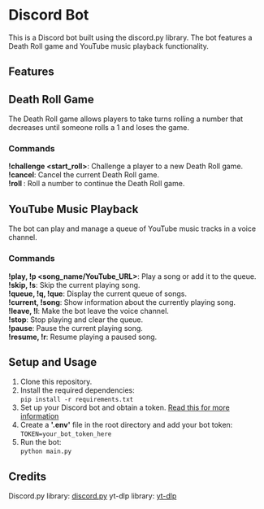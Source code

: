 # Discord Bot
This is a Discord bot built using the discord.py library. The bot features a Death Roll game and YouTube music playback functionality.

## Features
## Death Roll Game
The Death Roll game allows players to take turns rolling a number that decreases until someone rolls a 1 and loses the game.

### Commands
**!challenge <player> <start_roll>**: Challenge a player to a new Death Roll game.</br>
**!cancel**: Cancel the current Death Roll game.</br>
**!roll <roll>**: Roll a number to continue the Death Roll game.

## YouTube Music Playback
The bot can play and manage a queue of YouTube music tracks in a voice channel.

### Commands
**!play, !p <song_name/YouTube_URL>**: Play a song or add it to the queue.</br>
**!skip, !s**: Skip the current playing song.</br>
**!queue, !q, !que**: Display the current queue of songs.</br>
**!current, !song**: Show information about the currently playing song.</br>
**!leave, !l**: Make the bot leave the voice channel.</br>
**!stop**: Stop playing and clear the queue.</br>
**!pause**: Pause the current playing song.</br>
**!resume, !r**: Resume playing a paused song.</br>

## Setup and Usage
1. Clone this repository.
2. Install the required dependencies:</br>
```pip install -r requirements.txt```
3. Set up your Discord bot and obtain a token. [Read this for more information](https://discord.com/developers/docs/getting-started)
4. Create a **'.env'** file in the root directory and add your bot token:</br>
```TOKEN=your_bot_token_here```
5. Run the bot:</br>
```python main.py```

## Credits
Discord.py library: [discord.py](https://github.com/Rapptz/discord.py)
yt-dlp library: [yt-dlp](https://github.com/yt-dlp/yt-dlp)